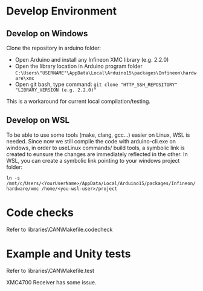 # Develop Environment

## Develop on Windows
Clone the repository in arduino folder:
- Open Arduino and install any Infineon XMC library (e.g. 2.2.0)
- Open the library location in Arduino program folder
`C:\Users\"USERNAME"\AppData\Local\Arduino15\packages\Infineon\hardware\xmc`
- Open git bash, type command:
`git clone "HTTP_SSH_REPOSITORY" "LIBRARY_VERSION (e.g. 2.2.0)"`

This is a workaround for current local compilation/testing.

## Develop on WSL
To be able to use some tools (make, clang, gcc...) easier on Linux, WSL is needed.
Since now we still compile the code with arduino-cli.exe on windows, in order to useLinux commands/ build tools, a symbolic link is created to eunsure the changes are immediately reflected in the other. 
In WSL, you can create a symbolic link pointing to your windows project folder:

`ln -s /mnt/c/Users/<YourUserName>/AppData/Local/Arduino15/packages/Infineon/hardware/xmc /home/<you-wsl-user>/project`

# Code checks
Refer to libraries\CAN\Makefile.codecheck

# Example and Unity tests
Refer to libraries\CAN\Makefile.test

XMC4700 Receiver has some issue. 